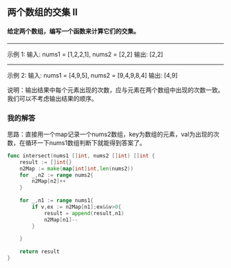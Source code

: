 ## 两个数组的交集 II

#### 给定两个数组，编写一个函数来计算它们的交集。

---
示例 1:
输入: nums1 = [1,2,2,1], nums2 = [2,2]
输出: [2,2]

---

示例 2:
输入: nums1 = [4,9,5], nums2 = [9,4,9,8,4]
输出: [4,9]

说明：输出结果中每个元素出现的次数，应与元素在两个数组中出现的次数一致。
我们可以不考虑输出结果的顺序。

### 我的解答
思路：直接用一个map记录一个nums2数组，key为数组的元素，val为出现的次数，在循环一下nums1数组判断下就能得到答案了。

```go
func intersect(nums1 []int, nums2 []int) []int {
    result := []int{}
    n2Map := make(map[int]int,len(nums2))
    for _,n2 := range nums2{
        n2Map[n2]++
    }
    
    for _,n1 := range nums1{
        if v,ex := n2Map[n1];ex&&v>0{
            result = append(result,n1)
            n2Map[n1]--
        }
        
    }
    
    return result
}
```

